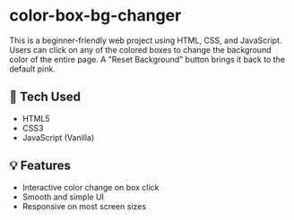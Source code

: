 # color-box-bg-changer
This is a beginner-friendly web project using HTML, CSS, and JavaScript.  
Users can click on any of the colored boxes to change the background color of the entire page. A "Reset Background" button brings it back to the default pink.

## 🔧 Tech Used

- HTML5  
- CSS3  
- JavaScript (Vanilla)

## 💡 Features

- Interactive color change on box click  
- Smooth and simple UI  
- Responsive on most screen sizes
